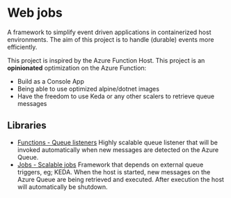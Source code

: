 # Web jobs
A framework to simplify event driven applications in containerized host environments. The aim of this project is to handle (durable) events more efficiently.

This project is inspired by the Azure Function Host. This project is an **opinionated** optimization on the Azure Function:
- Build as a Console App
- Being able to use optimized alpine/dotnet images
- Have the freedom to use Keda or any other scalers to retrieve queue messages

## Libraries
- [Functions - Queue listeners](lib/WebJobs.Azure.QueueStorage.Function/README.md)
Highly scalable queue listener that will be invoked automatically when new messages are detected on the Azure Queue.
- [Jobs - Scalable jobs](lib/WebJobs.Azure.QueueStorage.Job/README.md)
Framework that depends on external queue triggers, eg; KEDA. When the host is started, new messages on the Azure Queue are being retrieved and executed. After execution the host will automatically be shutdown.